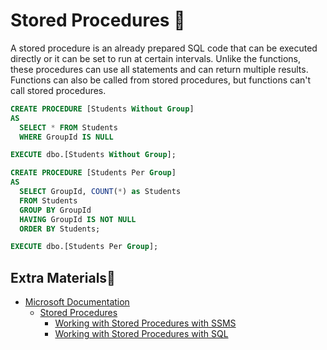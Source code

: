 # Stored Procedures 🦺

A stored procedure is an already prepared SQL code that can be executed directly or it can be set to run at certain intervals. Unlike the functions, these procedures can use all statements and can return multiple results. Functions can also be called from stored procedures, but functions can't call stored procedures.

```sql
CREATE PROCEDURE [Students Without Group]
AS
  SELECT * FROM Students
  WHERE GroupId IS NULL

EXECUTE dbo.[Students Without Group];

CREATE PROCEDURE [Students Per Group]
AS
  SELECT GroupId, COUNT(*) as Students
  FROM Students
  GROUP BY GroupId
  HAVING GroupId IS NOT NULL
  ORDER BY Students;

EXECUTE dbo.[Students Per Group];
```

## Extra Materials📘

- [Microsoft Documentation](https://docs.microsoft.com/en-us/sql/t-sql/language-reference?view=sql-server-ver15)
  - [Stored Procedures](https://docs.microsoft.com/en-us/sql/relational-databases/stored-procedures/create-a-stored-procedure?view=sql-server-ver15)
    - [Working with Stored Procedures with SSMS](https://docs.microsoft.com/en-us/sql/relational-databases/stored-procedures/create-a-stored-procedure?view=sql-server-ver15#SSMSProcedure)
    - [Working with Stored Procedures with SQL](https://docs.microsoft.com/en-us/sql/relational-databases/stored-procedures/create-a-stored-procedure?view=sql-server-ver15#TsqlProcedure)